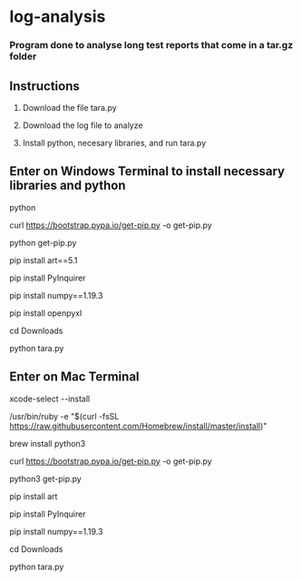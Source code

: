 # log-analysis

### Program done to analyse long test reports that come in a tar.gz folder 


## Instructions
1. Download the file tara.py 

2. Download the log file to analyze 

3. Install python, necesary libraries, and run tara.py


## Enter on Windows Terminal to install necessary libraries and python

python

curl https://bootstrap.pypa.io/get-pip.py -o get-pip.py

python get-pip.py

pip install art==5.1

pip install PyInquirer


pip install numpy==1.19.3

 pip install openpyxl

cd Downloads

python tara.py



## Enter on Mac Terminal

xcode-select --install

/usr/bin/ruby -e "$(curl -fsSL https://raw.githubusercontent.com/Homebrew/install/master/install)"

brew install python3

curl https://bootstrap.pypa.io/get-pip.py -o get-pip.py

python3 get-pip.py

pip install art

pip install PyInquirer

pip install numpy==1.19.3

cd Downloads

python tara.py






